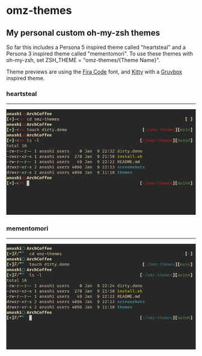 # omz-themes
## My personal custom oh-my-zsh themes

So far this includes a Persona 5 inspired theme called "heartsteal" and a Persona 3 inspired theme called "mementomori". To use these themes with oh-my-zsh, set ZSH_THEME = "omz-themes/{Theme Name}".

Theme previews are using the [Fira Code](https://github.com/tonsky/FiraCode) font, and [Kitty](https://github.com/kovidgoyal/kitty) with a [Gruvbox](https://github.com/morhetz/gruvbox) inspired theme.

### heartsteal
___
![heartsteal theme preview](/screenshots/heartsteal.png)

### mementomori
___
![mementomori theme preview](/screenshots/mementomori.png)
